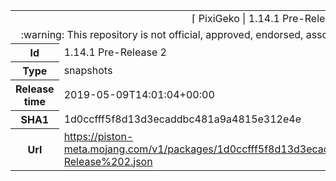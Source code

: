 <html><table>
<tr><td colspan="2" align="center"><img width="0" height="0"><br/>⌈ PixiGeko | 1.14.1 Pre-Release 2 ⌋<br/><img width="0" height="0"></td></tr>
<tr><td colspan="2" align="center"><img width="0" height="0"><br/>
:warning: This repository is not official, approved, endorsed, associated or connected with Mojang :warning:
<br/><img width="0" height="0"></td></tr>
<tr><th>Id</th><td>1.14.1 Pre-Release 2</td></tr>
<tr><th>Type</th><td>snapshots</td></tr>
<tr><th>Release time</th><td>2019-05-09T14:01:04+00:00</td></tr>
<tr><th>SHA1</th><td>1d0ccfff5f8d13d3ecaddbc481a9a4815e312e4e</td></tr>
<tr><th>Url</th><td><a href="https://piston-meta.mojang.com/v1/packages/1d0ccfff5f8d13d3ecaddbc481a9a4815e312e4e/1.14.1%20Pre-Release%202.json">https://piston-meta.mojang.com/v1/packages/1d0ccfff5f8d13d3ecaddbc481a9a4815e312e4e/1.14.1%20Pre-Release%202.json</a></td></tr>